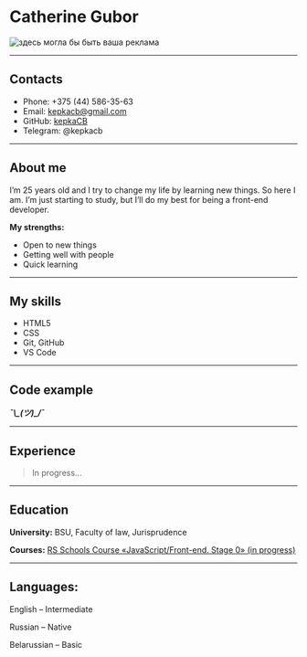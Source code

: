 # Catherine Gubor
![здесь могла бы быть ваша реклама](https://i.pinimg.com/564x/f0/f9/c2/f0f9c217b9a1650b4409c615d9fde53a.jpg)

***
## Contacts
* Phone: +375 (44) 586-35-63
* Email: <kepkacb@gmail.com>
* GitHub: [kepkaCB](https://github.com/kepkaCB)
* Telegram: @kepkacb

***
## About me
I’m 25 years old and I try to change my life by learning new things. So here I am. I’m just starting to study, but I’ll do my best for being a front-end developer. 


**My strengths:**
* Open to new things
* Getting well with people
* Quick learning 

***
## My skills
* HTML5
* CSS
* Git, GitHub
* VS Code

***
## Code example
***¯\\\_(ツ)_/¯***

***
## Experience 
> In progress...


***
## Education
**University:** BSU, Faculty of law, Jurisprudence

**Courses:** [RS Schools Course «JavaScript/Front-end. Stage 0» (in progress)](https://rs.school/js/)

***
## Languages:
English – Intermediate

Russian – Native

Belarussian – Basic